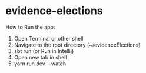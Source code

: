 # evidence-elections

How to Run the app:

1. Open Terminal or other shell
2. Navigate to the root directory (~/evidenceElections)
3. sbt run (or Run in Intellij)
4. Open new tab in shell
5. yarn run dev --watch

